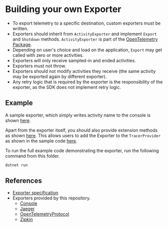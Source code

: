 # Building your own Exporter

* To export telemetry to a specific destination, custom exporters must be
  written.
* Exporters should inherit from `ActivityExporter` and implement `Export` and
  `Shutdown` methods. `ActivityExporter` is part of the [OpenTelemetry
  Package](https://www.nuget.org/packages/opentelemetry).
* Depending on user's choice and load on the application, `Export` may get
  called with zero or more activities.
* Exporters will only receive sampled-in and ended activities.
* Exporters must not throw.
* Exporters should not modify activities they receive (the same activity may be
  exported again by different exporter).
* Any retry logic that is required by the exporter is the responsibility of the
  exporter, as the SDK does not implement retry logic.

## Example

A sample exporter, which simply writes activity name to the console is shown
[here](./MyExporter.cs).

Apart from the exporter itself, you should also provide extension methods as
shown [here](./MyExporterHelperExtensions.cs). This allows users to add the
Exporter to the `TracerProvider` as shown in the sample code
[here](./Program.cs).

To run the full example code demonstrating the exporter, run the following
command from this folder.

```sh
dotnet run
```

## References

* [Exporter specification](https://github.com/open-telemetry/opentelemetry-specification/blob/master/specification/trace/sdk.md#span-exporter)
* Exporters provided by this repository.
  * [Console](../../../src/OpenTelemetry.Exporter.Console/README.md)
  * [Jaeger](../../../src/OpenTelemetry.Exporter.Jaeger/README.md)
  * [OpenTelemetryProtocol](../../../src/OpenTelemetry.Exporter.OpenTelemetryProtocol/README.md)
  * [Zipkin](../../../src/OpenTelemetry.Exporter.Zipkin/README.md)
